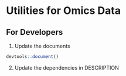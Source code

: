 # Utilities for Omics Data

## For Developers

1. Update the documents

```R
devtools::document()
```

2. Update the dependencies in DESCRIPTION